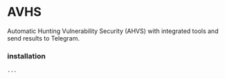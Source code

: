 # AVHS
Automatic Hunting Vulnerability Security (AHVS) with integrated tools and send results to Telegram.

### installation
`...`
